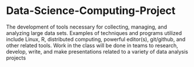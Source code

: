 # Data-Science-Computing-Project 
The development of tools necessary for collecting, managing, and analyzing large data sets. Examples of techniques and programs utilized include Linux, R, distributed computing, powerful editor(s), git/github, and other related tools. Work in the class will be done in teams to research, develop, write, and make presentations related to a variety of data analysis projects
